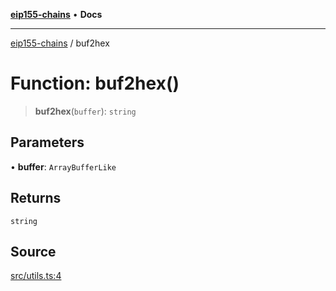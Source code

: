 [**eip155-chains**](../README.md) • **Docs**

***

[eip155-chains](../globals.md) / buf2hex

# Function: buf2hex()

> **buf2hex**(`buffer`): `string`

## Parameters

• **buffer**: `ArrayBufferLike`

## Returns

`string`

## Source

[src/utils.ts:4](https://github.com/ivanzzeth/eip155-chains/blob/fabea39b9f864d3d26d0864c02fecbe990cf8d12/src/utils.ts#L4)
